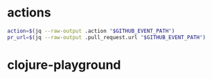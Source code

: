 # actions


```bash
action=$(jq --raw-output .action "$GITHUB_EVENT_PATH")
pr_url=$(jq --raw-output .pull_request.url "$GITHUB_EVENT_PATH")
```
# clojure-playground
